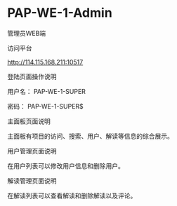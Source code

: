 # PAP-WE-1-Admin
管理员WEB端 

访问平台 

http://114.115.168.211:10517 

登陆页面操作说明 

 

用户名： PAP-WE-1-SUPER 

密码： PAP-WE-1-SUPER$ 

 

主面板页面说明 

主面板有项目的访问、搜索、用户、解读等信息的综合展示。 

 

 

 

用户管理页面说明 

在用户列表可以修改用户信息和删除用户。 

 

 

解读管理页面说明 

在解读列表可以查看解读和删除解读以及评论。 

 

 

 
